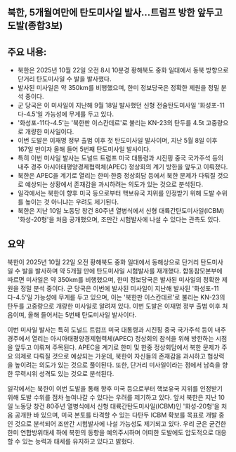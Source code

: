 ## 북한, 5개월여만에 탄도미사일 발사…트럼프 방한 앞두고 도발(종합3보)

## 주요 내용:
*   북한은 2025년 10월 22일 오전 8시 10분경 황해북도 중화 일대에서 동북 방향으로 단거리 탄도미사일 수 발을 발사했다.
*   발사된 미사일은 약 350km를 비행했으며, 한미 정보당국은 정확한 제원을 정밀 분석 중이다.
*   군 당국은 이 미사일이 지난해 9월 18일 발사했던 신형 전술탄도미사일 '화성포-11다-4.5'일 가능성에 무게를 두고 있다.
*   '화성포-11다-4.5'는 '북한판 이스칸데르'로 불리는 KN-23의 탄두를 4.5t 고중량으로 개량한 미사일이다.
*   이번 도발은 이재명 정부 출범 이후 첫 탄도미사일 발사이며, 지난 5월 8일 이후 167일 만이자 올해 들어 5번째 탄도미사일 발사이다.
*   특히 이번 미사일 발사는 도널드 트럼프 미국 대통령과 시진핑 중국 국가주석 등의 내주 경주 아시아태평양경제협력체(APEC) 정상회의 계기 방한을 앞두고 이뤄졌다.
*   북한은 APEC을 계기로 열리는 한미·한중 정상회담 등에서 북한 문제가 다뤄질 것으로 예상되는 상황에서 존재감을 과시하려는 의도가 있는 것으로 분석된다.
*   일각에서는 북한이 향후 미국 등으로부터 핵보유국 지위를 인정받기 위해 도발 수위를 높이는 것 아니냐는 우려도 제기된다.
*   북한은 지난 10일 노동당 창건 80주년 열병식에서 신형 대륙간탄도미사일(ICBM) '화성-20형'을 처음 공개했으며, 조만간 시험발사에 나설 수 있다는 관측도 있다.

## 요약

북한이 2025년 10월 22일 오전 황해북도 중화 일대에서 동해상으로 단거리 탄도미사일 수 발을 발사하며 약 5개월 만에 탄도미사일 시험발사를 재개했다. 합동참모본부에 따르면 미사일은 약 350km를 비행했으며, 한미 정보당국은 발사된 미사일의 정확한 제원을 정밀 분석 중이다. 군 당국은 이번에 발사된 미사일이 지난해 발사된 '화성포-11다-4.5'일 가능성에 무게를 두고 있으며, 이는 '북한판 이스칸데르'로 불리는 KN-23의 탄두를 고중량으로 개량한 미사일로 알려져 있다. 이번 도발은 이재명 정부 출범 이후 처음이며, 올해 들어서는 5번째 탄도미사일 발사이다.

이번 미사일 발사는 특히 도널드 트럼프 미국 대통령과 시진핑 중국 국가주석 등이 내주 경주에서 열리는 아시아태평양경제협력체(APEC) 정상회의 참석을 위해 방한하는 시점을 앞두고 이뤄져 주목된다. APEC을 계기로 한미 및 한중 정상회담에서 북한 문제가 주요 의제로 다뤄질 것으로 예상되는 가운데, 북한이 자신들의 존재감을 과시하고 협상력을 높이려는 의도가 있는 것으로 풀이된다. 또한, 단거리 미사일이라는 점에서 남측을 향한 무력시위 성격도 있는 것으로 분석된다.

일각에서는 북한이 이번 도발을 통해 향후 미국 등으로부터 핵보유국 지위를 인정받기 위해 도발 수위를 점차 높여나갈 수 있다는 우려를 제기하고 있다. 앞서 북한은 지난 10일 노동당 창건 80주년 열병식에서 신형 대륙간탄도미사일(ICBM)인 '화성-20형'을 처음 공개한 바 있으며, 미국 본토를 타격할 수 있는 다탄두 ICBM 확보를 목표로 개발 중인 것으로 분석되어 조만간 시험발사에 나설 가능성도 제기되고 있다. 우리 군은 굳건한 한미 연합방위태세 하에 북한의 동향을 예의주시하며 어떠한 도발에도 압도적으로 대응할 수 있는 능력과 태세를 유지하고 있다고 밝혔다.
